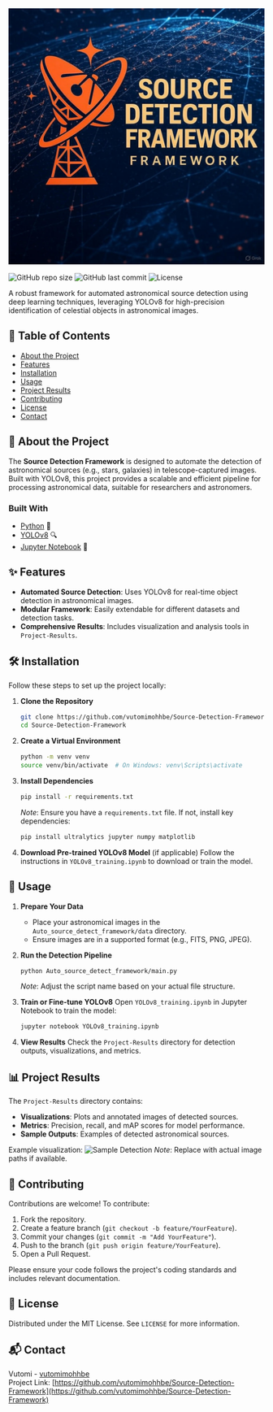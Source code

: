 



<center><img src="logo.jpg" alt="Logo" ></center>

![GitHub repo size](https://img.shields.io/github/repo-size/vutomimohhbe/Source-Detection-Framework)
![GitHub last commit](https://img.shields.io/github/last-commit/vutomimohhbe/Source-Detection-Framework)
![License](https://img.shields.io/github/license/vutomimohhbe/Source-Detection-Framework)

A robust framework for automated astronomical source detection using deep learning techniques, leveraging YOLOv8 for high-precision identification of celestial objects in astronomical images.

## 📖 Table of Contents
- [About the Project](#about-the-project)
- [Features](#features)
- [Installation](#installation)
- [Usage](#usage)
- [Project Results](#project-results)
- [Contributing](#contributing)
- [License](#license)
- [Contact](#contact)

## 🌟 About the Project
The **Source Detection Framework** is designed to automate the detection of astronomical sources (e.g., stars, galaxies) in telescope-captured images. Built with YOLOv8, this project provides a scalable and efficient pipeline for processing astronomical data, suitable for researchers and astronomers.

### Built With
- [Python](https://www.python.org/) 🐍
- [YOLOv8](https://github.com/ultralytics/ultralytics) 🔍
- [Jupyter Notebook](https://jupyter.org/) 📓

## ✨ Features
- **Automated Source Detection**: Uses YOLOv8 for real-time object detection in astronomical images.
- **Modular Framework**: Easily extendable for different datasets and detection tasks.
- **Comprehensive Results**: Includes visualization and analysis tools in `Project-Results`.

## 🛠️ Installation
Follow these steps to set up the project locally:

1. **Clone the Repository**
   ```bash
   git clone https://github.com/vutomimohhbe/Source-Detection-Framework.git
   cd Source-Detection-Framework
   ```

2. **Create a Virtual Environment**
   ```bash
   python -m venv venv
   source venv/bin/activate  # On Windows: venv\Scripts\activate
   ```

3. **Install Dependencies**
   ```bash
   pip install -r requirements.txt
   ```
   *Note*: Ensure you have a `requirements.txt` file. If not, install key dependencies:
   ```bash
   pip install ultralytics jupyter numpy matplotlib
   ```

4. **Download Pre-trained YOLOv8 Model** (if applicable)
   Follow the instructions in `YOLOv8_training.ipynb` to download or train the model.

## 🚀 Usage
1. **Prepare Your Data**
   - Place your astronomical images in the `Auto_source_detect_framework/data` directory.
   - Ensure images are in a supported format (e.g., FITS, PNG, JPEG).

2. **Run the Detection Pipeline**
   ```bash
   python Auto_source_detect_framework/main.py
   ```
   *Note*: Adjust the script name based on your actual file structure.

3. **Train or Fine-tune YOLOv8**
   Open `YOLOv8_training.ipynb` in Jupyter Notebook to train the model:
   ```bash
   jupyter notebook YOLOv8_training.ipynb
   ```

4. **View Results**
   Check the `Project-Results` directory for detection outputs, visualizations, and metrics.

## 📊 Project Results
The `Project-Results` directory contains:
- **Visualizations**: Plots and annotated images of detected sources.
- **Metrics**: Precision, recall, and mAP scores for model performance.
- **Sample Outputs**: Examples of detected astronomical sources.

Example visualization:
![Sample Detection](Project-Results/sample_output.png)
*Note*: Replace with actual image paths if available.

## 🤝 Contributing
Contributions are welcome! To contribute:
1. Fork the repository.
2. Create a feature branch (`git checkout -b feature/YourFeature`).
3. Commit your changes (`git commit -m "Add YourFeature"`).
4. Push to the branch (`git push origin feature/YourFeature`).
5. Open a Pull Request.

Please ensure your code follows the project's coding standards and includes relevant documentation.

## 📜 License
Distributed under the MIT License. See `LICENSE` for more information.

## 📬 Contact
Vutomi - [vutomimohhbe](https://github.com/vutomimohhbe)  
Project Link: [https://github.com/vutomimohhbe/Source-Detection-Framework](https://github.com/vutomimohhbe/Source-Detection-Framework)

